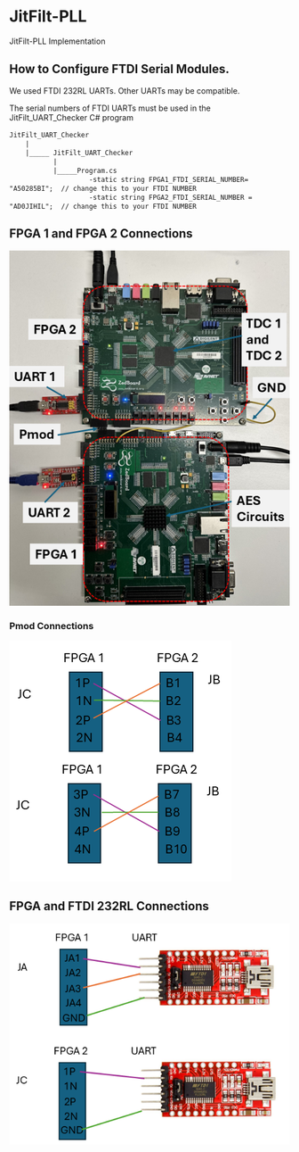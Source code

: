 # JitFilt-PLL
 JitFilt-PLL Implementation


## How to Configure FTDI Serial Modules. 
We used FTDI 232RL UARTs. Other UARTs may be compatible. 
							
The serial numbers of FTDI UARTs must be used in the JitFilt_UART_Checker C# program

	JitFilt_UART_Checker
		|
    	|_____ JitFilt_UART_Checker 
               |
               |_____Program.cs               
						-static string FPGA1_FTDI_SERIAL_NUMBER= "A50285BI";  // change this to your FTDI NUMBER
						-static string FPGA2_FTDI_SERIAL_NUMBER = "AD0JIHIL";  // change this to your FTDI NUMBER
							

## FPGA 1 and FPGA 2 Connections

![FPGA connections](./readme-images/FPGA_Figure.png)
 
### Pmod Connections 

![FPGA Pmod connections](./readme-images/FPGA_connections.png)


## FPGA and FTDI 232RL Connections
![FPGA UART connections](./readme-images/UARTconnections.png)
